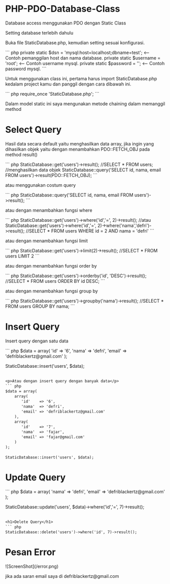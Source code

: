 PHP-PDO-Database-Class
======================

Database access menggunakan PDO dengan Static Class
<p>Setting database terlebih dahulu</p>
<p>Buka file StaticDatabase.php, kemudian setting sesuai konfigurasi.</p>
``` php
private static $dsn = 'mysql:host=localhost;dbname=test'; <-- Contoh pemanggilan host dan nama database. 
private static $username = 'root'; <-- Contoh username mysql.
private static $password = ''; <-- Contoh password mysql.
```
<p>Untuk menggunakan class ini, pertama harus import StaticDatabase.php kedalam project kamu dan panggil dengan cara dibawah ini.</p>
``` php
require_once 'StaticDatabase.php';
```

<p>Dalam model static ini saya mengunakan metode chaining dalam memanggil method</p>

<h1>Select Query</h1>
<p>Hasil data secara default yaitu menghasilkan data array, jika ingin yang dihasilkan objek yaitu dengan menambahkan PDO::FETCH_OBJ pada method result()</p>
``` php
StaticDatabase::get('users')->result();
//SELECT * FROM users;
//menghasilkan data objek
StaticDatabase::query('SELECT id, nama, email FROM users')->result(PDO::FETCH_OBJ);
```

<p>atau menggunakan costum query</p>
``` php
StaticDatabase::query('SELECT id, nama, email FROM users')->result();
```

<p>atau dengan menambahkan fungsi where</p>
``` php
StaticDatabase::get('users')->where('id','=', 2)->result();
//atau 
StaticDatabase::get('users')->where('id','=', 2)->where('nama','defri')->result();
//SELECT * FROM users WHERE id = 2 AND nama = 'defri'
```

<p>atau dengan menambahkan fungsi limit</p>
``` php
StaticDatabase::get('users')->limit(2)->result();
//SELECT * FROM users LIMIT 2
```

<p>atau dengan menambahkan fungsi order by</p>
``` php
StaticDatabase::get('users')->orderby('id', 'DESC')->result();
//SELECT * FROM users ORDER BY id DESC; 
```

<p>atau dengan menambahkan fungsi group by</p>
``` php
StaticDatabase::get('users')->groupby('nama')->result();
//SELECT * FROM users GROUP BY nama; 
```

<h1>Insert Query</h1>
<p>Insert query dengan satu data</p>
``` php
$data = array(
    'id'    => '6',
    'nama'  => 'defri',
    'email' => 'defriblackertz@gmail.com'
);

StaticDatabase::insert('users', $data);
```

<p>Atau dengan insert query dengan banyak data</p>
``` php
$data = array(
    array(
       'id'    => '6',
       'nama'  => 'defri',
       'email' => 'defriblackertz@gmail.com'
    ),
    array(
       'id'    => '7',
       'nama'  => 'fajar',
       'email' => 'fajar@gmail.com'
    )
);

StaticDatabase::insert('users', $data);
```

<h1>Update Query</h1>
``` php
$data = array(
    'nama'  => 'defri',
    'email' => 'defriblackertz@gmail.com'
);

StaticDatabase::update('users', $data)->where('id','=', 7)->result();
```

<h1>Delete Query</h1>
``` php
StaticDatabase::delete('users')->where('id', 7)->result();
```
<h1>Pesan Error</h1>
![ScreenShot](/error.png)

<p>jika ada saran email saya di defriblackertz@gmail.com</p>
